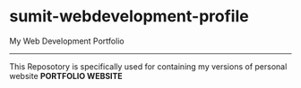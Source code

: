 # sumit-webdevelopment-profile
My Web Development Portfolio
<hr>
This Reposotory is specifically used for containing my versions of personal website <Strong> PORTFOLIO WEBSITE</Strong>
